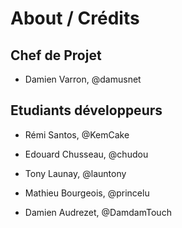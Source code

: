 # About / Crédits

## Chef de Projet

  - Damien Varron, @damusnet
  
## Etudiants développeurs

  - Rémi Santos, @KemCake

  - Edouard Chusseau, @chudou
 
  - Tony Launay, @launtony

  - Mathieu Bourgeois, @princelu

  - Damien Audrezet, @DamdamTouch
